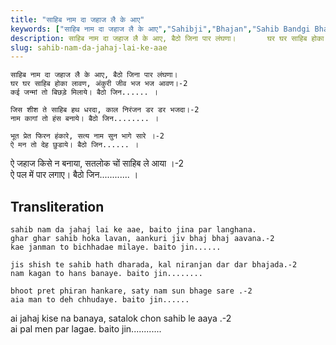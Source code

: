 ```yaml
---
title: "साहिब नाम दा जहाज लै के आए"
keywords: ["साहिब नाम दा जहाज लै के आए","Sahibji","Bhajan","Sahib Bandgi Bhajan","Sant Kabir Bhajan","bhajan lyrics","साहिब बंदगी भजन","भजन"]
description: साहिब नाम दा जहाज लै के आए, बैठो जिना पार लंघणा।       घर घर साहिब होका लावण, अंकुरी जीव भज भज आवण।-2       कई जन्मां तो बिछड़े मिलाये। बैठो जिन....
slug: sahib-nam-da-jahaj-lai-ke-aae
---
```


    
    साहिब नाम दा जहाज लै के आए, बैठो जिना पार लंघणा।  
    घर घर साहिब होका लावण, अंकुरी जीव भज भज आवण।-2  
    कई जन्मां तो बिछड़े मिलाये। बैठो जिन...... ।  
  
    जिस शीश ते साहिब हथ धरदा, काल निरंजन डर डर भजदा।-2  
    नाम कागां तो हंस बनाये। बैठो जिन........ ।  
  
    भूत प्रेत फिरन हंकारे, सत्य नाम सुन भागे सारे ।-2  
    ऐ मन तो देह छुडाये। बैठो जिन...... ।  
  
ऐ जहाज किसे न बनाया, सतलोक चों साहिब ले आया ।-2  
ऐ पल में पार लगाए। बैठो जिन............ ।  


## Transliteration
    
    sahib nam da jahaj lai ke aae, baito jina par langhana.  
    ghar ghar sahib hoka lavan, aankuri jiv bhaj bhaj aavana.-2  
    kae janman to bichhadae milaye. baito jin......  
  
    jis shish te sahib hath dharada, kal niranjan dar dar bhajada.-2  
    nam kagan to hans banaye. baito jin........  
  
    bhoot pret phiran hankare, saty nam sun bhage sare .-2  
    aia man to deh chhudaye. baito jin......  
  
ai jahaj kise na banaya, satalok chon sahib le aaya .-2  
ai pal men par lagae. baito jin............  

  